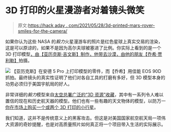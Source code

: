 # 3D 打印的火星漫游者对着镜头微笑

> 原文:[https://hack aday . com/2021/05/28/3d-printed-mars-rover-smiles-for-the-camera/](https://hackaday.com/2021/05/28/3d-printed-mars-rover-smiles-for-the-camera/)

如果你认为这些 NASA 的*毅力*火星漫游车的照片是红色星球上真实交易的渲染，这是可以原谅的，如果不是因为高尔夫球被塞进了比例。你实际上看到的是一个 3D 打印模型[，由【亚历克斯·吉文斯】制作，他带去沙漠，由他的朋友【乔希·贾利勒】](https://alexgivens.dropmark.com/1001659)拍摄。

[![](../Images/e33faa26a5a97f58d9e93b56cd80c6d8.png)](https://hackaday.com/wp-content/uploads/2021/05/roverpics_detail.jpg) 【亚历克斯】在安德 5 Pro 上打印模型的零件，而【乔希】用佳能 EOS 90D 抓拍。最终镜头的真实性证明了他们对各自工具的打磨有多好，但 3D 模型本身的功劳必须归于美国宇航局的好人。

非常详细的*毅力*模型来自[太空总署广泛的“3D 资源”收藏](https://nasa3d.arc.nasa.gov/)，其中有一系列令人难以置信的现在和历史航天器的模型。他们也有一些有趣的天文物体的模型，以防万一[你在市场上购买一个或两个 3D 打印的小行星](https://hackaday.com/2012/05/14/mapping-the-surface-of-a-video-game-moon/)。

我们知道，这并不是传统意义上的黑客攻击。但这是对美国国家航空航天局一项伟大资源的奇妙提醒，也是对高质量照片如何真正将一个项目带入生活的实际展示。